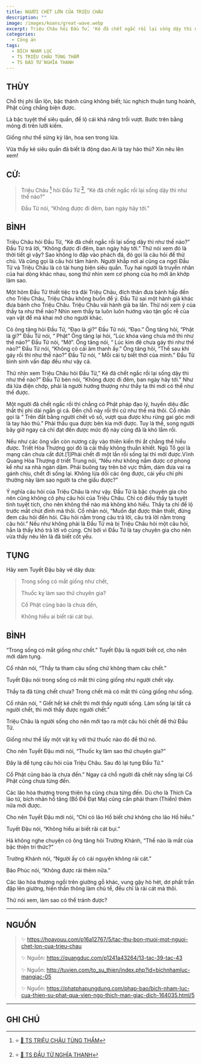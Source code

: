 ```yaml
---
title: NGƯỜI CHẾT LỚN CỦA TRIỆU CHÂU
description: ""
image: /images/koans/great-wave.webp
excerpt: Triệu Châu hỏi Đầu Tử, 'Kẻ đã chết ngắc rồi lại sống dậy thì như thế nào?' Đầu Tử nói, 'Không được đi đêm, ban ngày hãy tới'
categories:
  - Công án
tags:
  - BÍCH NHAM LỤC
  - TS TRIỆU CHÂU TÙNG THẨM
  - TS ĐẦU TỬ NGHĨA THANH
---
```


## THÙY

Chỗ thị phi lẫn lộn, bậc thánh cũng không biết; lúc nghịch thuận tung hoành, Phật cũng chẳng biện được.

Là bậc tuyệt thế siêu quần, để lộ cái khả năng trổi vượt. Bước trên bằng mỏng đi trên lưỡi kiếm.

Giống như thể sừng kỳ lân, hoa sen trong lửa.

Vừa thấy kẻ siêu quần đã biết là động dao.Ai là tay hảo thủ? Xin nêu lên xem!

## CỬ:

> Triệu Châu [^1] hỏi Đầu Tử [^2], “Kẻ đã chết ngắc rồi lại sống dậy thì như thế nào?”
>
> Đầu Tử nói, “Không được đi đêm, ban ngày hãy tới.”

## BÌNH

Triệu Châu hỏi Đầu Tử, “Kẻ đã chết ngắc rồi lại sống dậy thì như thế nào?” Đầu Tử trả lời, “Không được đi đêm, ban ngày hãy tới.” Thử nói xem đó là thời tiết gì vậy? Sao không lo đập vào phách đá, đó gọi là câu hỏi để thử chủ. Và cũng gọi là câu hỏi tâm hành. Người khắp nơi ai cũng ca ngợi Đầu Tử và Triệu Châu là có tài hung biện siêu quần. Tuy hai người là truyền nhân của hai dòng khác nhau, song thử nhìn xem cơ phong của họ mới ăn khớp làm sao.

Một hôm Đầu Tử thiết tiệc trà đãi Triệu Châu, đích thân đưa bánh hấp đến cho Triệu Châu, Triệu Châu không buồn để ý. Đầu Tử sai một hành giả khác đưa bánh cho Triệu Châu. Triệu Châu vái hành giả ba lần. Thử nói xem ý của thầy ta như thế nào? Nhìn xem thầy ta luôn luôn hướng vào tận gốc rễ của vạn vật để mà khai mở cho người khác.

Có ông tăng hỏi Đầu Tử, “Đạo là gì?” Đầu Tử nói, “Đạo.” Ông tăng hỏi, “Phật là gì?” Đầu Tử nói, “ Phật” Ông tăng lại hỏi, “Lúc khóa vàng chưa mở thì như thế nào?” Đầu Tử nói, “Mở”. Ông tăng nói, “ Lúc kim đê chưa gáy thì như thế nào?” Đầu Tử nói, “Không có cái âm thanh ấy.” Ông tăng hỏi, “Thế sau khi gáy rồi thì như thế nào?” Đầu Tử nói, “ Mỗi cái tự biết thời của mình.” Đầu Tử bình sinh vấn đáp đều như vậy cả.

Thử nhìn xem Triệu Châu hỏi Đầu Tử,” Kẻ đã chết ngắc rồi lại sống dậy thì như thế nào?” Đầu Tử bèn nói, “Không được đi đêm, ban ngày hãy tới.” Như đá lửa điện chớp, phải là người hướng thượng như thầy ta thì mới có thể như thế được.

Một người đã chết ngắc rồi thì chẳng có Phật pháp đạo lý, huyền diệu đắc thất thị phi dài ngắn gì cả. Đến chỗ này rồi thì cứ như thế mà thôi. Cổ nhân gọi là “ Trên đất bằng người chết vô số, vượt qua được khu rừng gai góc mới là tay hảo thủ.” Phải thấu qua được bên kia mới được. Tuy là thế, song người bây giờ ngay cả chỉ đạt đến được mức độ này cũng đã là khó lắm rồi.

Nếu như các ông vẫn còn nương cậy vào thiên kiến thì ắt chẳng thể hiểu được. Triết Hòa Thượng gọi đó là cái thấy không thuần khiết. Ngũ Tổ gọi là mạng căn chưa cắt đứt.[1]Phải chết đi một lần rồi sống lại thì mới được.Vĩnh Quang Hòa Thượng ở triết Trung nói, “Nếu như không nắm được cơ phong kể như xa nhà ngàn dặm. Phải buông tay trên bờ vực thẳm, dám đưa vai ra gánh chịu, chết đi sống lại. Không lừa dối các ông được, cái yếu chỉ phi thường này làm sao người ta che giấu được?”

Ý nghĩa câu hỏi của Triệu Châu là như vậy. Đầu Tử là bậc chuyên gia cho nên cũng không cô phụ câu hỏi của Triệu Châu. Chỉ có điều thầy ta tuyệt tình tuyệt tích, cho nên không thể nào mà không khó hiểu. Thầy ta chỉ để lộ trước mắt chút đỉnh mà thôi. Cổ nhân nói, “Muốn đạt được thân thiết, đừng đem câu hỏi đến hỏi. Câu hỏi nằm trong câu trả lời, câu trả lời nằm trong câu hỏi.” Nếu như không phải là Đầu Tử mà bị Triệu Châu hỏi một câu hỏi, hẳn là thấy khỏ trả lời vô cùng. Chỉ bởi vì Đầu Tử là tay chuyên gia cho nên vừa thấy nêu lên là đã biết cốt yếu.

## TỤNG

Hãy xem Tuyết Đậu bày vẽ dây dưa:

> Trong sống có mắt giống như chết,
>
> Thuốc kỵ làm sao thử chuyên gia?
>
> Cổ Phật cũng bảo là chưa đến,
>
> Không hiểu ai biết rải cát bụi.

## BÌNH

“Trong sống có mắt giống như chết.” Tuyết Đậu là người biết cơ, cho nên mới dám tụng.

Cổ nhân nói, “Thầy ta tham câu sống chứ không tham câu chết.”

Tuyết Đậu nói trong sống có mắt thì cũng giống như người chết vậy.

Thầy ta đã từng chết chưa? Trong chết mà có mắt thì cũng giống như sống.

Cổ nhân nói, “ Giết hết kẻ chết thì mới thấy người sống. Làm sống lại tất cả người chết, thì mới thấy được người chết.”

Triệu Châu là người sống cho nên mới tạo ra một câu hỏi chết để thử Đầu Tử.

Giống như thể lấy một vật kỵ với thứ thuốc nào đó để thử nó.

Cho nên Tuyết Đậu mới nói, “Thuốc kỵ làm sao thử chuyên gia?”

Đây là để tụng câu hỏi của Triệu Châu. Sau đó lại tụng Đầu Tử.”

Cổ Phật cũng bảo là chưa đến.” Ngay cả chỗ người đã chết này sống lại Cổ Phật cũng chưa từng đến.

Các lão hòa thượng trong thiên hạ cũng chưa từng đến. Dù cho là Thích Ca lão tử, bích nhãn hồ tăng (Bồ Đề Đạt Ma) cũng cần phải tham (Thiền) thêm nữa mới được.

Cho nên Tuyết Đậu mới nói, “Chỉ có lão Hồ biết chứ không cho lão Hồ hiểu.”

Tuyết Đậu nói, “Không hiểu ai biết rãi cát bụi.”

Há không nghe chuyện có ông tăng hỏi Trường Khánh, “Thế nào là mắt của bậc thiện tri thức?”

Trường Khánh nói, “Người ấy có cái nguyện không rải cát.”

Bảo Phúc nói, “Không được rải thêm nữa.”

Các lão hòa thượng ngồi trên giường gỗ khác, vung gậy hò hét, dơ phất trần đập lên giường, hiện thần thông làm chủ tể, đều chỉ là rải cát mà thôi.

Thử nói xem, làm sao có thể tránh được?

<hr class="blog-rule" />

## NGUỒN

> ✨ https://hoavouu.com/p16a12767/5/tac-thu-bon-muoi-mot-nguoi-chet-lon-cua-trieu-chau
>
> ✨ Nguồn: https://quangduc.com/p1241a43264/13-tac-39-tac-43
>
> ✨ Nguồn: http://tuvien.com/to_su_thien/index.php?id=bichnhamluc-mangiac-05
>
> ✨ Nguồn: https://phatphapungdung.com/phap-bao/bich-nham-luc-cua-thien-su-phat-qua-vien-ngo-thich-man-giac-dich-164035.html/5

<hr class="blog-rule" />

## GHI CHÚ

[^1]: ⭐️ <a href="/masters/" target="_blank">🔗 TS TRIỆU CHÂU TÙNG THẨM</a>

[^2]: ⭐️ <a href="/masters/" target="_blank">🔗 TS ĐẦU TỬ NGHĨA THANH</a>
